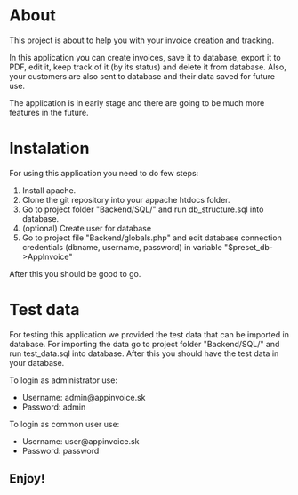 <h1>About</h1>
<p>This project is about to help you with your invoice creation and tracking.</p>
<p>In this application you can create invoices, save it to database, export it to PDF, edit it, keep track of it (by its status) and delete it from database. Also, your customers are also sent to database and their data saved for future use.</p>
<p>The application is in early stage and there are going to be much more features in the future.</p>

<h1>Instalation</h1>
<p>For using this application you need to do few steps:</p>
<ol>
  <li>Install apache.</li>
  <li>Clone the git repository into your appache htdocs folder.</li>
  <li>Go to project folder "Backend/SQL/" and run db_structure.sql into database.</li>
  <li>(optional) Create user for database</li>
  <li>Go to project file "Backend/globals.php" and edit database connection credentials (dbname, username, password) in variable "$preset_db->AppInvoice"</li>
</ol>
<p>After this you should be good to go.</p>

<h1>Test data</h1>
<p>For testing this application we provided the test data that can be imported in database. For importing the data go to project folder "Backend/SQL/" and run test_data.sql into database. After this you should have the test data in your database.</p>
<p>To login as administrator use:</p>
<ul>
  <li>Username: admin@appinvoice.sk</li>
  <li>Password: admin</li>
</ul>
<p>To login as common user use:</p>
<ul>
  <li>Username: user@appinvoice.sk</li>
  <li>Password: password</li>
</ul>

<h2>Enjoy!</h2>
